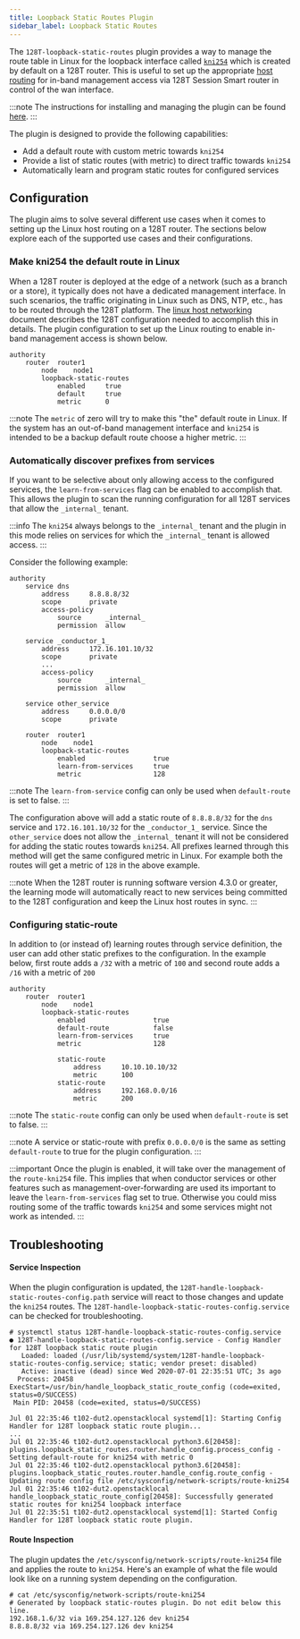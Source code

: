 ```yaml
---
title: Loopback Static Routes Plugin
sidebar_label: Loopback Static Routes
---
```


The `128T-loopback-static-routes` plugin provides a way to manage the route table in Linux for the loopback interface called [`kni254`](concepts_kni) which is created by default on a 128T router. This is useful to set up the appropriate [host routing](concepts_linux_host_networking) for in-band management access via 128T Session Smart router in control of the wan interface.

:::note
The instructions for installing and managing the plugin can be found [here](plugin_intro#installation-and-management).
:::

The plugin is designed to provide the following capabilities:

* Add a default route with custom metric towards `kni254`
* Provide a list of static routes (with metric) to direct traffic towards `kni254`
* Automatically learn and program static routes for configured services

## Configuration
The plugin aims to solve several different use cases when it comes to setting up the Linux host routing on a 128T router. The sections below explore each of the supported use cases and their configurations.

### Make kni254 the default route in Linux
When a 128T router is deployed at the edge of a network (such as a branch or a store), it typically does not have a dedicated management interface. In such scenarios, the traffic originating in Linux such as DNS, NTP, etc., has to be routed through the 128T platform. The [linux host networking](concepts_linux_host_networking#advanced-configuration) document describes the 128T configuration needed to accomplish this in details. The plugin configuration to set up the Linux routing to enable in-band management access is shown below.

```config
authority
    router  router1
        node    node1
        loopback-static-routes
            enabled     true
            default     true
            metric      0
```

:::note
The `metric` of zero will try to make this "the" default route in Linux. If the system has an out-of-band management interface and `kni254` is intended to be a backup default route choose a higher metric.
:::

### Automatically discover prefixes from services
If you want to be selective about only allowing access to the configured services, the `learn-from-services` flag can be enabled to accomplish that. This allows the plugin to scan the running configuration for all 128T services that allow the `_internal_` tenant.

:::info
The `kni254` always belongs to the `_internal_` tenant and the plugin in this mode relies on services for which the `_internal_` tenant is allowed access.
:::

Consider the following example:
```config
authority
    service dns
        address     8.8.8.8/32
        scope       private
        access-policy
            source      _internal_
            permission  allow

    service _conductor_1_
        address     172.16.101.10/32
        scope       private
        ...
        access-policy
            source      _internal_
            permission  allow

    service other_service
        address     0.0.0.0/0
        scope       private

    router  router1
        node    node1
        loopback-static-routes
            enabled                 true
            learn-from-services     true
            metric                  128
```

:::note
The `learn-from-service` config can only be used when `default-route` is set to false.
:::

The configuration above will add a static route of `8.8.8.8/32` for the `dns` service and `172.16.101.10/32` for the `_conductor_1_` service. Since the `other_service` does not allow the `_internal_` tenant it will not be considered for adding the static routes towards `kni254`. All prefixes learned through this method will get the same configured metric in Linux. For example both the routes will get a metric of `128` in the above example.

:::note
When the 128T router is running software version 4.3.0 or greater, the learning mode will automatically react to new services being committed to the 128T configuration and keep the Linux host routes in sync.
:::

### Configuring static-route
In addition to (or instead of) learning routes through service definition, the user can add other static prefixes to the configuration. In the example below, first route adds a `/32` with a metric of `100` and second route adds a `/16` with a metric of `200`

```
authority
    router  router1
        node    node1
        loopback-static-routes
            enabled                 true
            default-route           false
            learn-from-services     true
            metric                  128

            static-route
                address     10.10.10.10/32
                metric      100
            static-route
                address     192.168.0.0/16
                metric      200
```

:::note
The `static-route` config can only be used when `default-route` is set to false.
:::

:::note
A service or static-route with prefix `0.0.0.0/0` is the same as setting `default-route` to true for the plugin configuration.
:::

:::important
Once the plugin is enabled, it will take over the management of the `route-kni254` file. This implies that when conductor services or other features such as management-over-forwarding are used its important to leave the `learn-from-services` flag set to true. Otherwise you could miss routing some of the traffic towards `kni254` and some services might not work as intended.
:::


## Troubleshooting

#### Service Inspection
When the plugin configuration is updated, the `128T-handle-loopback-static-routes-config.path` service will react to those changes and update the `kni254` routes. The `128T-handle-loopback-static-routes-config.service` can be checked for troubleshooting.

```console
# systemctl status 128T-handle-loopback-static-routes-config.service
● 128T-handle-loopback-static-routes-config.service - Config Handler for 128T loopback static route plugin
   Loaded: loaded (/usr/lib/systemd/system/128T-handle-loopback-static-routes-config.service; static; vendor preset: disabled)
   Active: inactive (dead) since Wed 2020-07-01 22:35:51 UTC; 3s ago
  Process: 20458 ExecStart=/usr/bin/handle_loopback_static_route_config (code=exited, status=0/SUCCESS)
 Main PID: 20458 (code=exited, status=0/SUCCESS)

Jul 01 22:35:46 t102-dut2.openstacklocal systemd[1]: Starting Config Handler for 128T loopback static route plugin...
...
Jul 01 22:35:46 t102-dut2.openstacklocal python3.6[20458]: plugins.loopback_static_routes.router.handle_config.process_config - Setting default-route for kni254 with metric 0
Jul 01 22:35:46 t102-dut2.openstacklocal python3.6[20458]: plugins.loopback_static_routes.router.handle_config.route_config - Updating route config file /etc/sysconfig/network-scripts/route-kni254
Jul 01 22:35:46 t102-dut2.openstacklocal handle_loopback_static_route_config[20458]: Successfully generated static routes for kni254 loopback interface
Jul 01 22:35:51 t102-dut2.openstacklocal systemd[1]: Started Config Handler for 128T loopback static route plugin.
```

#### Route Inspection
The plugin updates the `/etc/sysconfig/network-scripts/route-kni254` file and applies the route to `kni254`. Here's an example of what the file would look like on a running system depending on the configuration.

```
# cat /etc/sysconfig/network-scripts/route-kni254
# Generated by loopback static-routes plugin. Do not edit below this line.
192.168.1.6/32 via 169.254.127.126 dev kni254
8.8.8.8/32 via 169.254.127.126 dev kni254
```
